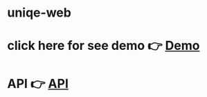 # uniqe-web

# click here for see demo 👉 [Demo](https://stupendous-sable-21c1bf.netlify.app/)

# API 👉 [API](https://unique-api.onrender.com/)
